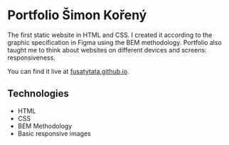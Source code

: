 # Portfolio Šimon Kořený

The first static website in HTML and CSS. I created it according to the graphic specification in Figma using the BEM methodology.
Portfolio also taught me to think about websites on different devices and screens: responsiveness.

You can find it live at [fusatytata.github.io](https://fusatytata.github.io/).

## Technologies 

- HTML
- CSS
- BEM Methodology
- Basic responsive images
